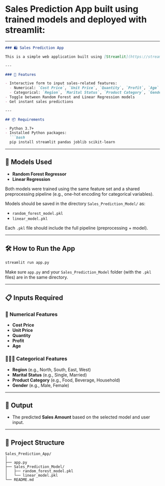 #  **Sales Prediction App** built using trained models and deployed with streamlit:

---

````markdown
### 🛍️ Sales Prediction App

This is a simple web application built using [Streamlit](https://streamlit.io/) that allows users to predict **sales amounts** based on key product, demographic, and pricing features. It supports two types of machine learning models: **Random Forest** and **Linear Regression**.

---

### 🚀 Features

- Interactive form to input sales-related features:
  - Numerical: `Cost Price`, `Unit Price`, `Quantity`, `Profit`, `Age`
  - Categorical: `Region`, `Marital Status`, `Product Category`, `Gender`
- Toggle between Random Forest and Linear Regression models
- Get instant sales predictions

---

## 📦 Requirements

- Python 3.7+
- Installed Python packages:
  ```bash
  pip install streamlit pandas joblib scikit-learn
````

---

## 🧠 Models Used

* **Random Forest Regressor**
* **Linear Regression**

Both models were trained using the same feature set and a shared preprocessing pipeline (e.g., one-hot encoding for categorical variables).

Models should be saved in the directory `Sales_Prediction_Model/` as:

* `random_forest_model.pkl`
* `linear_model.pkl`

Each `.pkl` file should include the full pipeline (preprocessing + model).

---

## 🛠 How to Run the App

```bash
streamlit run app.py
```

Make sure `app.py` and your `Sales_Prediction_Model` folder (with the `.pkl` files) are in the same directory.

---

## 📋 Inputs Required

### 🔢 Numerical Features

* **Cost Price**
* **Unit Price**
* **Quantity**
* **Profit**
* **Age**

### 🧑‍🤝‍🧑 Categorical Features

* **Region** (e.g., North, South, East, West)
* **Marital Status** (e.g., Single, Married)
* **Product Category** (e.g., Food, Beverage, Household)
* **Gender** (e.g., Male, Female)

---

## 🧪 Output

* The predicted **Sales Amount** based on the selected model and user input.

---

## 📁 Project Structure

```
Sales_Prediction_App/
│
├── app.py
├── Sales_Prediction_Model/
│   ├── random_forest_model.pkl
│   └── linear_model.pkl
└── README.md
```

